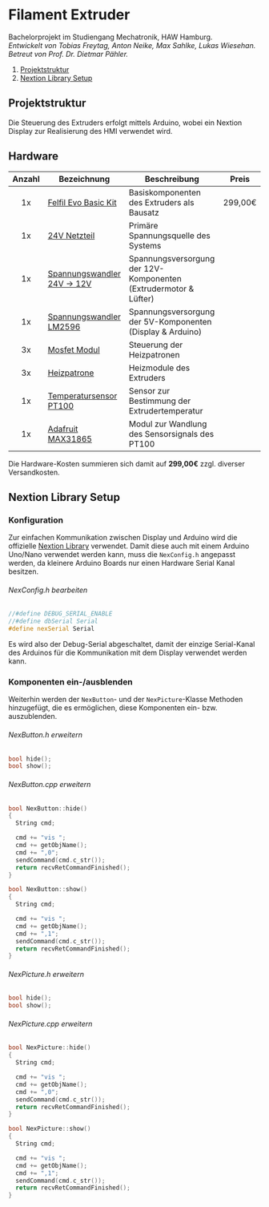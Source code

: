 # Filament Extruder

Bachelorprojekt im Studiengang Mechatronik, HAW Hamburg.  
*Entwickelt von Tobias Freytag, Anton Neike, Max Sahlke, Lukas Wiesehan.  
Betreut von Prof. Dr. Dietmar Pähler.*

1. [Projektstruktur](#projektstruktur)
2. [Nextion Library Setup](#nextion-library-setup)

## Projektstruktur

Die Steuerung des Extruders erfolgt mittels Arduino, wobei ein Nextion Display zur 
Realisierung des HMI verwendet wird.

## Hardware

| Anzahl | Bezeichnung | Beschreibung | Preis |
|:---:| --- | --- |:---:|
| 1x | [Felfil Evo Basic Kit](https://felfil.com/shop/felfil-evo-basic-kit/?v=5ea34fa833a1) | Basiskomponenten des Extruders als Bausatz | 299,00€ |
| 1x | [24V Netzteil]() | Primäre Spannungsquelle des Systems | |
| 1x | [Spannungswandler 24V -> 12V]() | Spannungsversorgung der 12V-Komponenten (Extrudermotor & Lüfter) | |
| 1x | [Spannungswandler LM2596]() | Spannungsversorgung der 5V-Komponenten (Display & Arduino) | |
| 3x | [Mosfet Modul]() | Steuerung der Heizpatronen | |
| 3x | [Heizpatrone]() | Heizmodule des Extruders | |
| 1x | [Temperatursensor PT100]() | Sensor zur Bestimmung der Extrudertemperatur | |
| 1x | [Adafruit MAX31865]() | Modul zur Wandlung des Sensorsignals des PT100 | |

Die Hardware-Kosten summieren sich damit auf **299,00€** zzgl. diverser Versandkosten.

## Nextion Library Setup

### Konfiguration

Zur einfachen Kommunikation zwischen Display und Arduino wird die offizielle 
[Nextion Library](https://github.com/itead/ITEADLIB_Arduino_Nextion) verwendet.
Damit diese auch mit einem Arduino Uno/Nano verwendet werden kann, muss die 
`NexConfig.h` angepasst werden, da kleinere Arduino Boards nur einen Hardware Serial Kanal 
besitzen.

###### NexConfig.h bearbeiten
```c++
//#define DEBUG_SERIAL_ENABLE
//#define dbSerial Serial
#define nexSerial Serial
```

Es wird also der Debug-Serial abgeschaltet, damit der einzige Serial-Kanal des Arduinos für 
die Kommunikation mit dem Display verwendet werden kann.

### Komponenten ein-/ausblenden

Weiterhin werden der `NexButton`- und der `NexPicture`-Klasse Methoden hinzugefügt, die es
ermöglichen, diese Komponenten ein- bzw. auszublenden.

###### NexButton.h erweitern
```c++
bool hide();
bool show();
```

###### NexButton.cpp erweitern
```c++
bool NexButton::hide()
{
  String cmd;

  cmd += "vis ";
  cmd += getObjName();
  cmd += ",0";
  sendCommand(cmd.c_str());
  return recvRetCommandFinished();
}

bool NexButton::show()
{
  String cmd;

  cmd += "vis ";
  cmd += getObjName();
  cmd += ",1";
  sendCommand(cmd.c_str());
  return recvRetCommandFinished();
}
```

###### NexPicture.h erweitern
```c++
bool hide();
bool show();
```

###### NexPicture.cpp erweitern
```c++
bool NexPicture::hide()
{
  String cmd;

  cmd += "vis ";
  cmd += getObjName();
  cmd += ",0";
  sendCommand(cmd.c_str());
  return recvRetCommandFinished();
}

bool NexPicture::show()
{
  String cmd;

  cmd += "vis ";
  cmd += getObjName();
  cmd += ",1";
  sendCommand(cmd.c_str());
  return recvRetCommandFinished();
}
```

